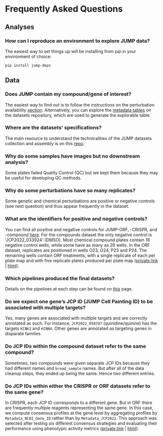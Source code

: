 # Frequently Asked Questions

## Analyses

### How can I reproduce an environment to explore JUMP data?

The easiest way to set things up will be installing from pip in your environment of choice:

```
pip install jump-deps
```

## Data

### Does JUMP contain my compound/gene of interest?

The easiest way to find out is to follow the instructions on the perturbation availability  [section](https://broadinstitute.github.io/jump_hub/howto/0_howto_interactive_tools.html#perturbation-availability). Alternatively, you can explore the [metadata tables](https://github.com/jump-cellpainting/datasets/tree/main/metadata) on the datasets repository, which are used to generate the explorable table.

### Where are the datasets' specifications?

The main resource to understand the technicalities of the JUMP datasets collection and assembly is on this [repo](https://github.com/jump-cellpainting/datasets).

### Why do some samples have images but no downstream analysis?

Some plates failed Quality Control (QC) but we kept them because they may be useful for developing QC methods.

### Why do some perturbations have so many replicates? 

Some genetic and chemical perturbations are positive or negative controls (see next question) and thus appear frequently in the dataset.

### What are the identifiers for positive and negative controls?

You can find all positive and negative controls for JUMP-ORF, -CRISPR, and -compound [here](https://lite.datasette.io/?url=https://zenodo.org/api/records/13255965/files/babel.db/content#/babel/babel?_filter_column=pert_type&_filter_op=contains&_filter_value=con&_sort=rowid).
For the compounds dataset the only negative control is 'JCP2022_033924' (DMSO). 
Most chemical compound plates contain 16 negative control wells, while some have as many as 28 wells. In the ORF dataset, replicates are positioned in wells O23, O24, P23 and P24. The remaining wells contain ORF treatments, with a single replicate of each per plate map and with five replicate plates produced per plate map ([private link](https://github.com/jump-cellpainting/megamap/issues/8#issuecomment-1413606031) | [html](https://zenodo.org/records/15699904/files/megamap_no_replicates.html?download=1)).

### Which pipelines produced the final datasets?

Details on the pipelines at each step can be found on [this](../reference/computational_pipelines.md) page.

### Do we expect one gene’s JCP ID (JUMP Cell Painting ID) to be associated with multiple targets?

Yes, many genes are associated with multiple targets and are correctly annotated as such. For instance, `JCP2022_050797` (quinidine/quinine) has the targets `KCNK1` and `KCNN4`. Other genes are annotated as targeting genes in disparate families.

### Do JCP IDs within the compound dataset refer to the same compound?

Sometimes, two compounds were given separate JCP IDs because they had different names and `broad_sample` names. But after all of the data cleanup steps, they ended up being the same. Hence two different entries.

### Do JCP IDs within either the CRISPR or ORF datasets refer to the same gene?

In CRISPR, each JCP ID corresponds to a different gene. But in ORF there are frequently multiple reagents representing the same gene. In this case, we compute consensus profiles at the gene level by aggregating profiles by `Metadata_NCBI_Gene_ID` rather than by `Metadata_JCP2022`. This approach was selected after testing six different consensus strategies and evaluating their performance using phenotypic activity metrics ([private link](https://github.com/jump-cellpainting/morphmap/issues/178) | [html](https://zenodo.org/api/records/15699904/files/morphmap_consensus_profiles.html/content)).
